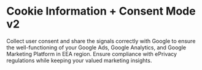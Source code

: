 # Cookie Information + Consent Mode v2

Collect user consent and share the signals correctly with Google to ensure the well-functioning of your Google Ads, Google Analytics, and Google Marketing Platform in EEA region. Ensure compliance with ePrivacy regulations while keeping your valued marketing insights.